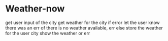 # Weather-now


get user input of the city
get weather for the city
    if error let the user know there was an err 
    of there is no weather available, err
    else store the weather for the user city
show the weather or err